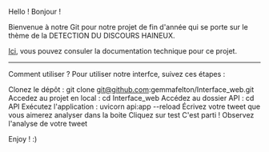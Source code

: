 Hello ! Bonjour ! 

Bienvenue à notre Git pour notre projet de fin d'année qui se porte sur le thème de la DETECTION DU DISCOURS HAINEUX. 

[Ici](https://github.com/gemmafelton/Interface_web/blob/main/Documentation_technique.md), vous pouvez consuler la documentation technique pour ce projet. 

___________

Comment utiliser ? 
Pour utiliser notre interfce, suivez ces étapes :

Clonez le dépôt : git clone git@github.com:gemmafelton/Interface_web.git
Accedez au projet en local : cd Interface_web
Accédez au dossier API : cd API
Exécutez l'application : uvicorn api:app --reload
Écrivez votre tweet que vous aimerez analyser dans la boite
Cliquez sur test
C'est parti ! 
Observez l'analyse de votre tweet

Enjoy ! :)

